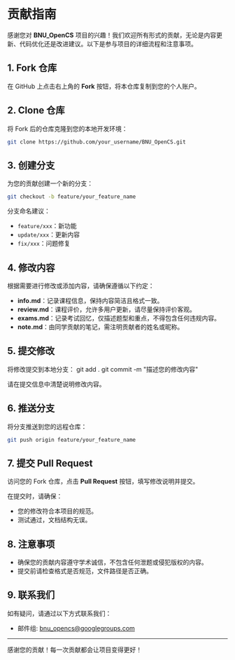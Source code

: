 # 贡献指南

感谢您对 **BNU_OpenCS** 项目的兴趣！我们欢迎所有形式的贡献，无论是内容更新、代码优化还是改进建议。以下是参与项目的详细流程和注意事项。

## 1. Fork 仓库

在 GitHub 上点击右上角的 **Fork** 按钮，将本仓库复制到您的个人账户。

## 2. Clone 仓库

将 Fork 后的仓库克隆到您的本地开发环境：

```bash
git clone https://github.com/your_username/BNU_OpenCS.git
```

## 3. 创建分支

为您的贡献创建一个新的分支：

```bash
git checkout -b feature/your_feature_name
```

分支命名建议：

- `feature/xxx`：新功能
- `update/xxx`：更新内容
- `fix/xxx`：问题修复

## 4. 修改内容

根据需要进行修改或添加内容，请确保遵循以下约定：

- **info.md**：记录课程信息，保持内容简洁且格式一致。
- **review.md**：课程评价，允许多用户更新，请尽量保持评价客观。
- **exams.md**：记录考试回忆，仅描述题型和重点，不得包含任何违规内容。
- **note.md**：由同学贡献的笔记，需注明贡献者的姓名或昵称。

## 5. 提交修改

将修改提交到本地分支：
git add .
git commit -m "描述您的修改内容"

请在提交信息中清楚说明修改内容。

## 6. 推送分支

将分支推送到您的远程仓库：

```bash
git push origin feature/your_feature_name
```

## 7. 提交 Pull Request

访问您的 Fork 仓库，点击 **Pull Request** 按钮，填写修改说明并提交。

在提交时，请确保：

- 您的修改符合本项目的规范。
- 测试通过，文档结构无误。

## 8. 注意事项

- 确保您的贡献内容遵守学术诚信，不包含任何泄题或侵犯版权的内容。
- 提交前请检查格式是否规范，文件路径是否正确。

## 9. 联系我们

如有疑问，请通过以下方式联系我们：

- 邮件组: [bnu_opencs@googlegroups.com](mailto:bnu_opencs@googlegroups.com)

---

感谢您的贡献！每一次贡献都会让项目变得更好！
